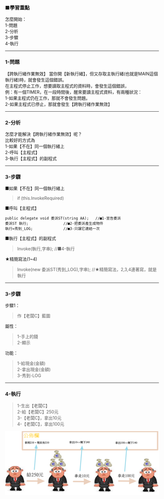 ### ■學習重點
怎麼開始：  
1-問題  
2-分析  
3-步驟  
4-執行

---
### 1-問題
【跨執行緒作業無效】
當你開【新執行緒】，但又存取主執行緒(也就是MAIN這個執行緒)時，就會發生這個錯誤。  
在主程式停止工作，想要讀取主程式的資料時，會發生這個錯誤，  
例：有一個TIMER，在一段時間後，醒來要讀主程式資料，有兩種狀況：  
1-如果主程式仍在工作，那就不會發生問題。  
2-如果主程式已停止，那就會發生【跨執行緒作業無效】  

---
### 2-分析
怎麼才能解決【跨執行緒作業無效】呢？  
比較好的方式為  
1-如果【不在】同一個執行緒上  
2-呼叫【主程式】  
3-執行【主程式】的副程式  

---
### 3-步驟
■如果【不在】同一個執行緒上
> if (this.InvokeRequired)  

■呼叫【主程式】  
```
public delegate void 委派ST(string AA);	//■1-宣告委派
委派ST 執行;				//■2-把委派產生成物件
執行=秀到_LOG;				//■3-只讓它連結一次
```

■執行【主程式】的副程式  
> Invoke(執行,字串);			//■4-執行

★精簡寫法(1~4)
> Invoke(new 委派ST(秀到_LOG),字串);	//★精簡寫法，2,3,4連著寫，就是執行


---
### 3-步驟

步驟1：
> 作【老闆C】藍圖

屬性：
> 1-手上的錢  
> 2-顯示

功能：
> 1-給現金(金額)  
> 2-拿出現金(金額)  
> 3-秀到-LOG

---
### 4-執行

> 1-生出【老闆C】  
> 2-給【老闆C】250元  
> 3-【老闆C】，拿出10元  
> 4-【老闆C】，拿出100元

![](/assets/002_3_拿出錢_還要自己公佈_20170802.PNG)


